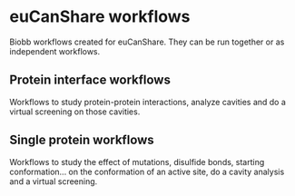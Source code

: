 # euCanShare workflows

Biobb workflows created for euCanShare. They can be run together or as independent workflows.

## Protein interface workflows

Workflows to study protein-protein interactions, analyze cavities and do a virtual screening on those cavities.

## Single protein workflows

Workflows to study the effect of mutations, disulfide bonds, starting conformation... on the conformation of an active site, do a cavity analysis and a virtual screening.
